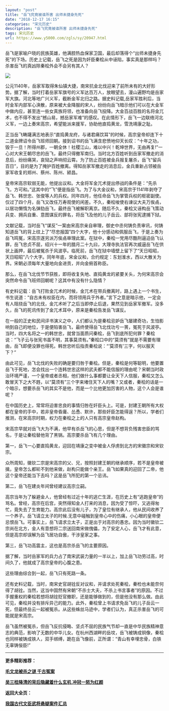 ```yaml
---
layout: "post"
title: "岳飞究竟被谁所害 出师未捷身先死"
date: "2018-12-17 16:15"
categories: "宋元历史"
description: "岳飞究竟被谁所害 出师未捷身先死"
tags: 宋元历史
url: https://www.y5000.com/zgls/sy/20947.html
---
```






岳飞是家喻户晓的民族英雄，他满腔热血保家卫国，最后却落得个“出师未捷身先死”的下场。历史上记载，岳飞之死是因为奸臣秦桧从中诬陷，事实真是那样吗？杀害岳飞的真凶除秦桧外会不会另有其人？

![](https://img.y5000.com/uploads/allimg/170504/11-1F504110054F4.jpg)

公元1140年，岳家军取得朱仙镇大捷，南宋抗金北伐迎来了前所未有的大好形势。据了解，当时打着岳家军旗号的义军达百万人，放眼望去，漫山遍野均是岳家军大旗。河北等地广兴义军，截断金军北归之路。据史料记载,岳家军胜利后，当时金军内部军心涣散，原来被大金降服的宋人，纷纷向岳飞暗示他们可以在大金军中做内应，甚至连一些女真族将领，也准备向岳飞投降。大金百战百胜的名将金兀术，也不得不发出“撼山易，撼岳家军难”的感叹。在此情形下，岳飞一边联络河北义军，一边上奏宋高宗，希望能派来援军，协助他直捣黄龙，雪洗靖康之耻。

正当岳飞畴躇满志地表示“直捣黄龙府，与诸君痛饮耳”的时候，高宗皇帝却连下十二道金牌诏令岳飞班师回朝。接到诏书的岳飞满含悲愤地仰天长叹：“十年之功，毁于一旦！所得州郡，一朝全休！社稷江山，难以中兴！乾坤世界，无由再复!”一心对大宋王朝尽忠的岳飞，最终只得撤军南归。当时北方百姓听到岳家军撤走的消息后，纷纷痛哭，哀恸之声响彻云霄。为了防止百姓被金兵报复屠杀，岳飞“留兵百日”，目的是为了掩护百姓撤离。得知岳家军撤走的消息后，金兵重新占领被岳家军收复的郑州、蔡州、陈州、颍昌。

皇帝宋高宗软弱无能，他提出议和。大金将军金兀术提出停战的条件是：“先杀飞，方可和。”这其中的“飞”便是指岳飞。为了与大金议和，宋高宗于1141年剥夺了岳飞、韩世忠、张俊等人的兵权。同年四月，他任命岳飞为掌管兵权的枢密副使。仅过了四个月，岳飞又改任万寿观使的闲差。不久，秦桧唆使右谏议大夫万俟卨，以居功懒惰为名弹劾岳飞，最终岳飞被解职离京。随后不久，秦桧又诬构岳飞策动兵变、拥兵自重、意图谋反的罪名，将岳飞及他的儿子岳云、部将张宪逮捕下狱。

文献记载，当时岳飞“谋反”一案由宋高宗亲自审理，御史中丞何铸负责审讯，何铸知道岳飞的背上纹上了“尽忠报国”四个大字，他十分感动和佩服岳飞，于是上奏为岳飞鸣冤，宋高宗遂另派万俟卨审理此案。在狱中，秦桧一党用尽酷刑逼迫岳飞认罪，岳飞忠贞不屈，绍兴十一年的腊月二十九曰，大理寺执法官再次威逼岳飞在供状上画押，最后被冤杀于风波亭。临死前，岳飞在狱中墙壁上留下了“天日昭昭，天日昭昭”八个大字。同年年底，宋金议和，合约规定：东划淮水，西以大散关为界。宋朝必须每年大量地向金进贡，并向金俯首称臣。

那么，在岳飞北伐节节获胜，即将收复失地、直捣黄龙的紧要关头，为何宋高宗会突然命令岳飞班师回朝呢？这其中有没有什么隐情？

有史料记载：岳飞打败金兀术的时候，金兀术在带兵撤离时，路上遇上一个书生，书生说道：“自古未有权臣在内，而将领用兵于外者。”言下之意是暗示他，一定会有人阻挠岳飞的北伐，金兀术听了之后当即停止后退，果然见到岳家军撤军。没多久，岳飞的死讯传到了金兀术耳中，原来是秦桧告发岳飞谋反。

在一般的正史和民间评书演义之中，人们都认为是秦桧忌妒岳飞屡建奇功，生怕影响到自己的地位，于是便陷害岳飞，最终使得岳飞北伐功亏一篑，冤死于风波亭。当时，四大名将之一的韩世忠，就曾当面质问秦桧，岳飞到底所犯何罪？秦桧说：“飞子云与张宪书虽不明，其事莫须有。”秦桧口中的“莫须有”就是不需要有理由，岳飞即便没罪也得死。韩世忠听后指责秦桧说：“‘莫须有’三字，何以服天下？”

由此可见，岳飞北伐的失败的确是要归咎于秦桧。但是，秦桧是何等聪明，他要置岳飞于死地，怎会找出一个连韩世忠这样的武夫都不能信服的理由呢？宋朝当时政治环境严谨，一个皇帝或者丞相，他们做什么事都要让全天下人信服，秦桧又怎么敢冒天下之大不韪，以“莫须有”三个字来堵住天下人的嘴？又或者，秦桧的话是一个暗示，想要杀岳飞的其实不是他，而是一个比他更加厉害的人物，这个人会是谁呢？

在中国历史上，常常将迫害忠良的事情归咎在奸臣头上。可是，封建王朝所有大权都在皇帝的手中，若非皇帝昏庸、怂恿、默许，那些奸臣怎能得逞？所以，学者们推测，在宋高宗时期，权力在秦桧之上的人只有高宗皇帝赵构。

宋高宗早就对岳飞大为不满，他早有杀岳飞的心思，但是不想背负残害忠臣的骂名，于是让秦桧替他背了黑锅。高宗要杀岳飞有几个理由。

第一，岳飞一心要直捣黄龙，迎回在靖康之变中被金人俘虏到北方的宋徽宗和宋钦宗。

众所周知，徽钦二宗是宋高宗的父、兄，按照封建王朝的继承顺序，若不是皇帝被擒，皇帝怎么都轮不到他来做，赵构只能做个亲王。岳飞如果真的迎回了二帝，他这个皇帝还能当下去吗？这是岳飞所犯的第一个忌讳。

第二，岳飞在建炎年间曾经建议高宗立嗣。

高宗当年为了躲避金人，他曾经有过近十年的逃亡生涯，在历史上有“逃跑皇帝”的骂名。曾经，高宗在后宫，突然得知金人打来的消息，因为受了惊吓，又逃得匆忙，竟失去了生育能力。高宗此后没有儿子，为了皇位有继承人，他从民间收养了一个养子。岳飞请立太子的时候.无意中碰触到皇帝心中的伤痛，小心眼的皇帝便忌恨岳飞。可事实上，岳飞请求立太子，正是出于对高宗的愚忠。因为当时徽钦二宗尚在北方，金人有意想将二宗送回南宋做傀儡，为了安定人心，岳飞才有此意，但是高宗却误解为岳飞居功自傲，干涉皇家之事。

第三，岳飞功高震主，这也是高宗杀岳飞的主要原因。

据了解，当时岳家军的兵力占了南宋武装力量的一半以上，加上岳飞功劳过高，时间久了，他就成了高宗皇帝的心腹之患。

这些理由综合到一起，岳飞只有死路一条。

还有史料记载，当时，南宋史官胡铨反对议和，并请求处死秦桧，秦检也未能奈何得了胡铨。当然，这当中固然有宋朝“不杀士大夫，不杀上书言事者”的原因。不过手握重权的秦桧若想将胡铨贬官撤职，还是能够做到的，但是他没有那么做。由此可见，秦桧并没有排斥异己的能力。此外，秦桧曾上书请求免岳飞的儿子岳云一死，但最终岳云一起被冤杀。从这些蛛丝马迹中，学者们认为，真正杀害岳飞的可能就是宋高宗。

岳飞虽然被冤杀，但岳飞反抗侵略、坚贞不屈的民族气节却一直是中华民族精神意志的典范，影响了无数的中华儿女。在杭州西湖畔的岳坟，岳飞被铸成铜像，秦桧也同样被铸成铁人，双手绑缚，跪在岳飞像前，正所谓：“青山有幸埋忠骨，白铁无辜铸佞臣!”

* * *

**更多精彩推荐：**

[**毛文龙被杀之谜 千古冤案**](https://www.y5000.com/zgls/mq/20948.html)

[**吴三桂降清的背后隐藏着什么玄机 冲冠一怒为红颜**](https://www.y5000.com/zgls/mq/20951.html)

**返回大全页：**

[**我国古代文臣武将悬疑案件汇总**](https://www.y5000.com/zgls/20959.html)
